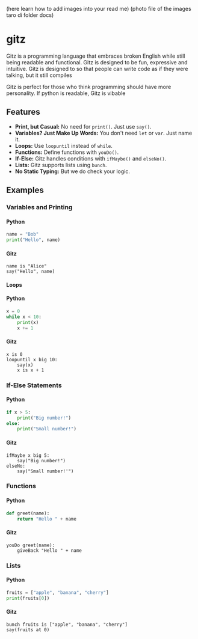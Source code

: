 (here learn how to add images into your read me) 
(photo file of the images taro di folder docs)

# gitz
Gitz is a programming language that embraces broken English while still being readable and functional. Gitz is designed to be fun, expressive and intuitive. Gitz is designed to so that people can write code as if they were talking, but it still compiles

Gitz is perfect for those who think programming should have more personality. If python is readable, Gitz is vibable

## Features

- **Print, but Casual:** No need for `print()`. Just use `say()`.
- **Variables? Just Make Up Words:** You don't need `let` or `var`. Just name it.
- **Loops:** Use `loopuntil` instead of `while`.
- **Functions:** Define functions with `youDo()`.
- **If-Else:** Gitz handles conditions with `ifMaybe()` and `elseNo()`.
- **Lists:** Gitz supports lists using `bunch`.
- **No Static Typing:** But we do check your logic.


## Examples

### Variables and Printing

#### Python
```python
name = "Bob"
print("Hello", name)
```
#### Gitz
```Gitz
name is "Alice"
say("Hello", name)
```

#### Loops

#### Python
```python
x = 0
while x < 10:
    print(x)
    x += 1
```
#### Gitz
```Gitz
x is 0
loopuntil x big 10:
    say(x)
    x is x + 1
```

### If-Else Statements

#### Python
```python
if x > 5:
    print("Big number!")
else:
    print("Small number!")
```
#### Gitz
```Gitz
ifMaybe x big 5:
    say("Big number!")
elseNo:
    say("Small number!'")
```

### Functions

#### Python
```python
def greet(name):
    return "Hello " + name
```
#### Gitz
```Gitz
youDo greet(name):
    giveBack "Hello " + name
```

### Lists

#### Python
```python
fruits = ["apple", "banana", "cherry"]
print(fruits[0])
```
#### Gitz
```Gitz
bunch fruits is ["apple", "banana", "cherry"]
say(fruits at 0)
```
